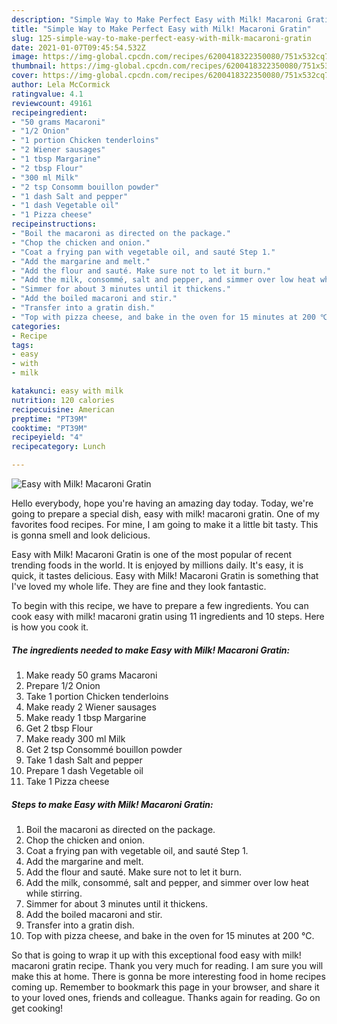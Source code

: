 ```yaml
---
description: "Simple Way to Make Perfect Easy with Milk! Macaroni Gratin"
title: "Simple Way to Make Perfect Easy with Milk! Macaroni Gratin"
slug: 125-simple-way-to-make-perfect-easy-with-milk-macaroni-gratin
date: 2021-01-07T09:45:54.532Z
image: https://img-global.cpcdn.com/recipes/6200418322350080/751x532cq70/easy-with-milk-macaroni-gratin-recipe-main-photo.jpg
thumbnail: https://img-global.cpcdn.com/recipes/6200418322350080/751x532cq70/easy-with-milk-macaroni-gratin-recipe-main-photo.jpg
cover: https://img-global.cpcdn.com/recipes/6200418322350080/751x532cq70/easy-with-milk-macaroni-gratin-recipe-main-photo.jpg
author: Lela McCormick
ratingvalue: 4.1
reviewcount: 49161
recipeingredient:
- "50 grams Macaroni"
- "1/2 Onion"
- "1 portion Chicken tenderloins"
- "2 Wiener sausages"
- "1 tbsp Margarine"
- "2 tbsp Flour"
- "300 ml Milk"
- "2 tsp Consomm bouillon powder"
- "1 dash Salt and pepper"
- "1 dash Vegetable oil"
- "1 Pizza cheese"
recipeinstructions:
- "Boil the macaroni as directed on the package."
- "Chop the chicken and onion."
- "Coat a frying pan with vegetable oil, and sauté Step 1."
- "Add the margarine and melt."
- "Add the flour and sauté. Make sure not to let it burn."
- "Add the milk, consommé, salt and pepper, and simmer over low heat while stirring."
- "Simmer for about 3 minutes until it thickens."
- "Add the boiled macaroni and stir."
- "Transfer into a gratin dish."
- "Top with pizza cheese, and bake in the oven for 15 minutes at 200 ℃."
categories:
- Recipe
tags:
- easy
- with
- milk

katakunci: easy with milk 
nutrition: 120 calories
recipecuisine: American
preptime: "PT39M"
cooktime: "PT39M"
recipeyield: "4"
recipecategory: Lunch

---
```



![Easy with Milk! Macaroni Gratin](https://img-global.cpcdn.com/recipes/6200418322350080/751x532cq70/easy-with-milk-macaroni-gratin-recipe-main-photo.jpg)

Hello everybody, hope you're having an amazing day today. Today, we're going to prepare a special dish, easy with milk! macaroni gratin. One of my favorites food recipes. For mine, I am going to make it a little bit tasty. This is gonna smell and look delicious.



Easy with Milk! Macaroni Gratin is one of the most popular of recent trending foods in the world. It is enjoyed by millions daily. It's easy, it is quick, it tastes delicious. Easy with Milk! Macaroni Gratin is something that I've loved my whole life. They are fine and they look fantastic.


To begin with this recipe, we have to prepare a few ingredients. You can cook easy with milk! macaroni gratin using 11 ingredients and 10 steps. Here is how you cook it.

<!--inarticleads1-->

##### The ingredients needed to make Easy with Milk! Macaroni Gratin:

1. Make ready 50 grams Macaroni
1. Prepare 1/2 Onion
1. Take 1 portion Chicken tenderloins
1. Make ready 2 Wiener sausages
1. Make ready 1 tbsp Margarine
1. Get 2 tbsp Flour
1. Make ready 300 ml Milk
1. Get 2 tsp Consommé bouillon powder
1. Take 1 dash Salt and pepper
1. Prepare 1 dash Vegetable oil
1. Take 1 Pizza cheese




<!--inarticleads2-->

##### Steps to make Easy with Milk! Macaroni Gratin:

1. Boil the macaroni as directed on the package.
1. Chop the chicken and onion.
1. Coat a frying pan with vegetable oil, and sauté Step 1.
1. Add the margarine and melt.
1. Add the flour and sauté. Make sure not to let it burn.
1. Add the milk, consommé, salt and pepper, and simmer over low heat while stirring.
1. Simmer for about 3 minutes until it thickens.
1. Add the boiled macaroni and stir.
1. Transfer into a gratin dish.
1. Top with pizza cheese, and bake in the oven for 15 minutes at 200 ℃.




So that is going to wrap it up with this exceptional food easy with milk! macaroni gratin recipe. Thank you very much for reading. I am sure you will make this at home. There is gonna be more interesting food in home recipes coming up. Remember to bookmark this page in your browser, and share it to your loved ones, friends and colleague. Thanks again for reading. Go on get cooking!
